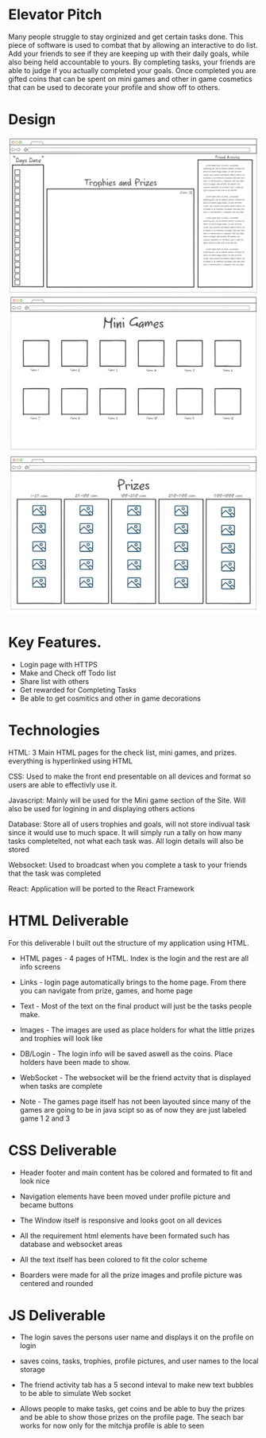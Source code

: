 # Elevator Pitch

 Many people struggle to stay orginized and get certain tasks done. This piece of software is used to combat that by allowing an interactive to do list. Add your friends to see if they are keeping up with their daily goals, while also being held accountable to yours. By completing tasks, your friends are able to judge if you actually completed your goals. Once completed you are gifted coins that can be spent on mini games and other in game cosmetics that can be used to decorate your profile and show off to others.


# Design 
![Alt text](pictures/HomePage.png)
![Alt text](pictures/MiniGames.png)
![Alt text](pictures/Prizes.png)











# Key Features.
* Login page with HTTPS
* Make and Check off Todo list
* Share list with others
* Get rewarded for Completing Tasks
* Be able to get cosmitics and other in game decorations





# Technologies 

HTML: 3 Main HTML pages for the check list, mini games, and prizes. everything is hyperlinked using HTML

CSS: Used to make the front end presentable on all devices and format so users are able to effectivly use it. 

Javascript: Mainly will be used for the Mini game section of the Site. Will also be used for logining in and displaying others actions

Database: Store all of users trophies and goals, will not store indivual task since it would use to much space. It will simply run a tally on how many tasks completelted, not what each task was.  All login details will also be stored

Websocket: Used to broadcast when you complete a task to your friends that the task was completed 

React: Application will be ported to the React Framework

# HTML Deliverable 
For this deliverable I built out the structure of my application using HTML.

* HTML pages - 4 pages of HTML. Index is the login and the rest are all info screens 
* Links - login page automatically brings to the home page. From there you can navigate from prize, games, and home page
* Text - Most of the text on the final product will just be the tasks people make.
* Images - The images are used as place holders for what the little prizes and trophies will look like
* DB/Login - The login info will be saved aswell as the coins. Place holders have been made to show.
* WebSocket - The websocket will be the friend actvity that is displayed when tasks are complete

* Note - The games page itself has not been layouted since many of the games are going to be in java scipt so as of now they are just labeled game 1 2 and 3



# CSS Deliverable 

* Header footer and main content has be colored and formated to fit and look nice

* Navigation elements have been moved under profile picture and became buttons

* The Window itself is responsive and looks goot on all devices 

* All the requirement html elements have been formated such has database and websocket areas

* All the text itself has been colored to fit the color scheme

* Boarders were made for all the prize images and profile  picture was centered and rounded



# JS Deliverable

* The login saves the persons user name and displays  it on the profile on login

* saves coins, tasks, trophies, profile pictures, and user names to the local storage 

* The friend activity tab has a 5 second inteval to make new text bubbles to be able to simulate Web socket

* Allows people to make tasks, get coins and be able to buy the prizes and be able to show those prizes on the profile page. The seach bar works for now only for the mitchja profile is able to seen

